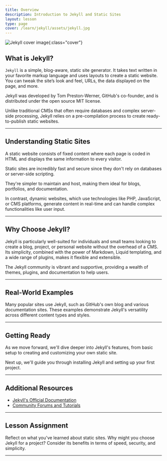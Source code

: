 ```yaml
---
title: Overview
description: Introduction to Jekyll and Static Sites
layout: lesson
type: page
cover: /learn/jekyll/assets/jekyll.jpg
---
```


![Jekyll cover image]({{page.cover}}){:class="cover"}

## What is Jekyll?

`Jekyll` is a simple, blog-aware, static site generator. It takes text written in your favorite markup language and uses layouts to create a static website. You can tweak the site’s look and feel, URLs, the data displayed on the page, and more.

Jekyll was developed by Tom Preston-Werner, GitHub's co-founder, and is distributed under the open source MIT license.

Unlike traditional CMSs that often require databases and complex server-side processing, Jekyll relies on a pre-compilation process to create ready-to-publish static websites.

---

## Understanding Static Sites

A static website consists of fixed content where each page is coded in HTML and displays the same information to every visitor.

Static sites are incredibly fast and secure since they don't rely on databases or server-side scripting. 

They're simpler to maintain and host, making them ideal for blogs, portfolios, and documentation.

In contrast, dynamic websites, which use technologies like PHP, JavaScript, or CMS platforms, generate content in real-time and can handle complex functionalities like user input.

---

## Why Choose Jekyll?

Jekyll is particularly well-suited for individuals and small teams looking to create a blog, project, or personal website without the overhead of a CMS.
Its simplicity, combined with the power of Markdown, Liquid templating, and a wide range of plugins, makes it flexible and extensible.

The Jekyll community is vibrant and supportive, providing a wealth of themes, plugins, and documentation to help users.

---

## Real-World Examples

Many popular sites use Jekyll, such as GitHub's own blog and various documentation sites. These examples demonstrate Jekyll's versatility across different content types and styles.

---

## Getting Ready

As we move forward, we'll dive deeper into Jekyll's features, from basic setup to creating and customizing your own static site.

Next up, we'll guide you through installing Jekyll and setting up your first project.

---

## Additional Resources

- [Jekyll's Official Documentation](https://jekyllrb.com/docs/)
- [Community Forums and Tutorials](https://jekyllrb.com/community/)

---

## Lesson Assignment

Reflect on what you've learned about static sites. Why might you choose Jekyll for a project? Consider its benefits in terms of speed, security, and simplicity.

---
